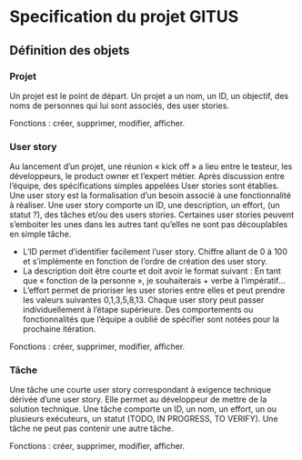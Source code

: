 Specification du projet GITUS
==============================

Définition des objets
------------------------------

### Projet 
Un projet est le point de départ. Un projet a un nom, un ID, un objectif, des noms de personnes qui lui sont associés, des user stories.

Fonctions : créer, supprimer, modifier, afficher.

### User story 
Au lancement d’un projet, une réunion « kick off » a lieu entre le testeur, les développeurs, le product owner et l’expert métier. Après discussion entre l’équipe, des spécifications simples appelées User stories sont établies.
Une user story est la formalisation d’un besoin associé à une fonctionnalité à réaliser. 
Une user story comporte un ID, une description, un effort, (un statut ?), des tâches et/ou des users stories. Certaines user stories peuvent s’emboiter les unes dans les autres tant qu’elles ne sont pas découplables en simple tâche.
* L’ID permet d’identifier facilement l’user story. Chiffre allant de 0 à 100 et s’implémente en fonction de l’ordre de création des user story.
* La description doit être courte et doit avoir le format suivant : En tant que « fonction de la personne », je souhaiterais + verbe à l’impératif…
* L’effort permet de prioriser les user stories entre elles  et peut prendre les valeurs suivantes 0,1,3,5,8,13.
Chaque user story peut passer individuellement à l’étape supérieure.
Des comportements ou fonctionnalités que l’équipe a oublié de spécifier sont notées pour la prochaine itération.

Fonctions : créer, supprimer, modifier, afficher.

### Tâche
Une tâche une courte user story correspondant à exigence technique dérivée d’une user story. Elle permet au développeur de mettre de la solution technique.
Une tâche comporte un ID, un nom, un effort, un ou plusieurs exécuteurs, un statut (TODO, IN PROGRESS, TO VERIFY).
Une tâche ne peut pas contenir une autre tâche.

Fonctions : créer, supprimer, modifier, afficher.
